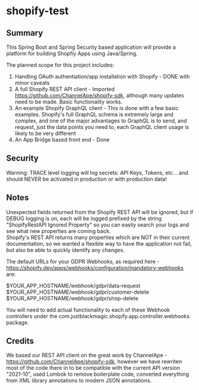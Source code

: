 # shopify-test

## Summary
This Spring Boot and Spring Security based application will provide a platform for building Shopfiy Apps using Java/Spring.  

The planned scope for this project includes:


1.  Handling OAuth authentiation/app installation with Shopify  - DONE with minor caveats
2.  A full Shopify REST API client - Imported https://github.com/ChannelApe/shopify-sdk, although many updates need to be made. Basic functionality works.
3.  An example Shopify GraphQL client - This is done with a few basic examples. Shopify's full GraphQL schema is extremely large and complex, and one of the major advantages to GraphQL is to send, and request, just the data points you need to, each GraphQL client usage is likely to be very different
4.  An App Bridge based front end - Done



## Security

Warning: TRACE level logging will log secrets: API Keys, Tokens, etc... and should NEVER be activated in production or with production data!


## Notes

Unexpected fields returned from the Shopify REST API will be ignored, but if DEBUG logging is on, each will be logged prefixed by the string 
"ShopifyRestAPI Ignored Property" so you can easily search your logs and see what new properties are coming back.  
Shopify's REST API returns many properties which are NOT in their current documentation, so we wanted a flexible way to have the application not fail, but also be able to quickly identify any changes.

The default URLs for your GDPR Webhooks, as required here - https://shopify.dev/apps/webhooks/configuration/mandatory-webhooks are:

$YOUR_APP_HOSTNAME/webhook/gdpr/data-request
$YOUR_APP_HOSTNAME/webhook/gdpr/customer-delete
$YOUR_APP_HOSTNAME/webhook/gdpr/shop-delete

You will need to add actual functionality to each of these Webhook controllers under the com.justblackmagic.shopify.app.controller.webhooks. package.

## Credits

We based our REST API client on the great work by ChannelApe - https://github.com/ChannelApe/shopify-sdk, however we have rewriten most of the code there in to be compatible with the current API version "2021-10", used Lombok to remove boilerplate code, converted everything from XML library annotations to modern JSON annotations.

